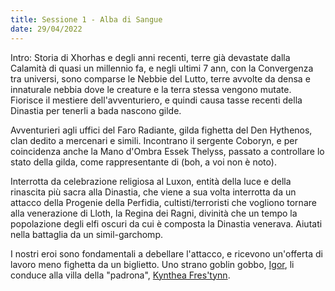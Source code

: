```yaml
---
title: Sessione 1 - Alba di Sangue
date: 29/04/2022
---
```

Intro: Storia di Xhorhas e degli anni recenti, terre già devastate dalla Calamità di quasi un millennio fa, e negli ultimi 7 ann, con la Convergenza tra universi, sono comparse le Nebbie del Lutto, terre avvolte da densa e innaturale nebbia dove le creature e la terra stessa vengono mutate. Fiorisce il mestiere dell'avventuriero, e quindi causa tasse recenti della Dinastia per tenerli a bada nascono gilde.

Avventurieri agli uffici del Faro Radiante, gilda fighetta del Den Hythenos, clan dedito a mercenari e simili. Incontrano il sergente Coboryn, e per coincidenza anche la Mano d'Ombra Essek Thelyss, passato a controllare lo stato della gilda, come rappresentante di (boh, a voi non è noto).

Interrotta da celebrazione religiosa al Luxon, entità della luce e della rinascita più sacra alla Dinastia, che viene a sua volta interrotta da un attacco della Progenie della Perfidia, cultisti/terroristi che vogliono tornare alla venerazione di Lloth, la Regina dei Ragni, divinità che un tempo la popolazione degli elfi oscuri da cui è composta la Dinastia venerava. Aiutati nella battaglia da un simil-garchomp.

I nostri eroi sono fondamentali a debellare l'attacco, e ricevono un'offerta di lavoro meno fighetta da un biglietto. Uno strano goblin gobbo, [Igor](./npc#igor-del-clan-igor), li conduce alla villa della "padrona", [Kynthea Fres'tynn](./npc#kynthea-frestynn).